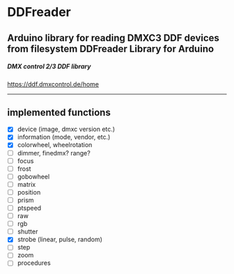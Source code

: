 # DDFreader
Arduino library for reading DMXC3 DDF devices from filesystem
DDFreader Library for Arduino
----
##### DMX control 2/3 DDF library

 https://ddf.dmxcontrol.de/home

---
## implemented functions
 * [X] device (image, dmxc version etc.)
 * [X] information (mode, vendor, etc.)
 * [X] colorwheel, wheelrotation
 * [ ] dimmer, finedmx? range?
 * [ ] focus
 * [ ] frost
 * [ ] gobowheel
 * [ ] matrix
 * [ ] position
 * [ ] prism
 * [ ] ptspeed
 * [ ] raw
 * [ ] rgb
 * [ ] shutter
 * [X] strobe (linear, pulse, random)
 * [ ] step
 * [ ] zoom
 * [ ] procedures
